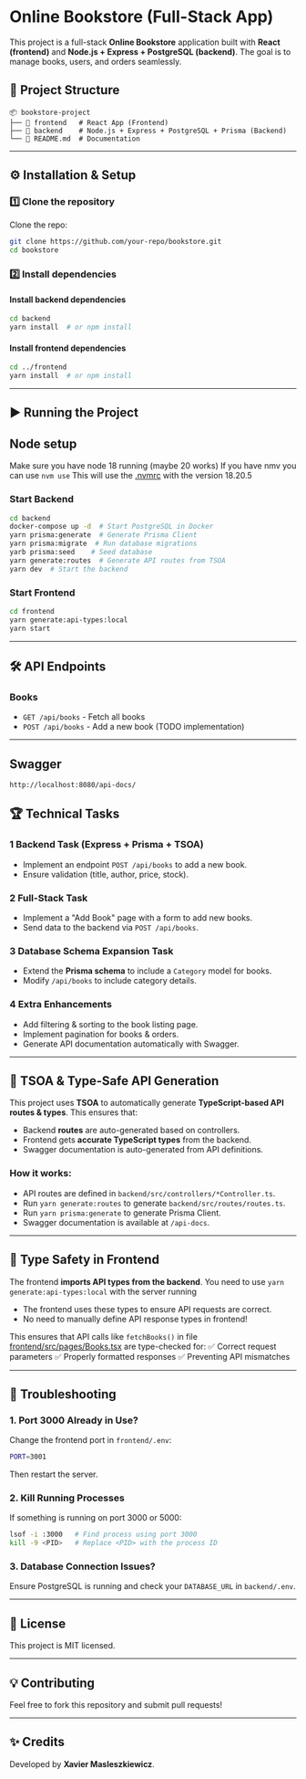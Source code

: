 # Online Bookstore (Full-Stack App)

This project is a full-stack **Online Bookstore** application built with **React (frontend)** and **Node.js + Express + PostgreSQL (backend)**. The goal is to manage books, users, and orders seamlessly.

## 📂 Project Structure

```
📦 bookstore-project
├── 📂 frontend   # React App (Frontend)
├── 📂 backend    # Node.js + Express + PostgreSQL + Prisma (Backend)
└── 📄 README.md  # Documentation
```

---

## ⚙️ Installation & Setup

### **1️⃣ Clone the repository**

Clone the repo:

```sh
git clone https://github.com/your-repo/bookstore.git
cd bookstore
```

### **2️⃣ Install dependencies**

#### Install backend dependencies

```sh
cd backend
yarn install  # or npm install
```

#### Install frontend dependencies

```sh
cd ../frontend
yarn install  # or npm install
```

---

## ▶️ Running the Project

## Node setup

Make sure you have node 18 running (maybe 20 works)
If you have nmv you can use
`nvm use` This will use the [.nvmrc](.nvmrc) with the version 18.20.5

### **Start Backend**

```sh
cd backend
docker-compose up -d  # Start PostgreSQL in Docker
yarn prisma:generate  # Generate Prisma Client
yarn prisma:migrate  # Run database migrations
yarb prisma:seed    # Seed database
yarn generate:routes  # Generate API routes from TSOA
yarn dev  # Start the backend
```

### **Start Frontend**

```sh
cd frontend
yarn generate:api-types:local
yarn start
```

---

## 🛠 API Endpoints

### **Books**

- `GET /api/books` - Fetch all books
- `POST /api/books` - Add a new book (TODO implementation)

---

## Swagger

`http://localhost:8080/api-docs/`

## 🏆 Technical Tasks

### **1 Backend Task (Express + Prisma + TSOA)**

- Implement an endpoint `POST /api/books` to add a new book.
- Ensure validation (title, author, price, stock).

### **2 Full-Stack Task**

- Implement a "Add Book" page with a form to add new books.
- Send data to the backend via `POST /api/books`.

### **3 Database Schema Expansion Task**

- Extend the **Prisma schema** to include a `Category` model for books.
- Modify `/api/books` to include category details.

### **4 Extra Enhancements**

- Add filtering & sorting to the book listing page.
- Implement pagination for books & orders.
- Generate API documentation automatically with Swagger.

---

## 📌 **TSOA & Type-Safe API Generation**

This project uses **TSOA** to automatically generate **TypeScript-based API routes & types**. This ensures that:

- Backend **routes** are auto-generated based on controllers.
- Frontend gets **accurate TypeScript types** from the backend.
- Swagger documentation is auto-generated from API definitions.

### **How it works:**

- API routes are defined in `backend/src/controllers/*Controller.ts`.
- Run `yarn generate:routes` to generate `backend/src/routes/routes.ts`.
- Run `yarn prisma:generate` to generate Prisma Client.
- Swagger documentation is available at `/api-docs`.

---

## 📌 **Type Safety in Frontend**

The frontend **imports API types from the backend**.
You need to use `yarn generate:api-types:local` with the server running

- The frontend uses these types to ensure API requests are correct.
- No need to manually define API response types in frontend!

This ensures that API calls like `fetchBooks()` in file [frontend/src/pages/Books.tsx](frontend/src/services/api.ts) are type-checked for:
✅ Correct request parameters
✅ Properly formatted responses
✅ Preventing API mismatches

---

## 🐞 Troubleshooting

### **1. Port 3000 Already in Use?**

Change the frontend port in `frontend/.env`:

```sh
PORT=3001
```

Then restart the server.

### **2. Kill Running Processes**

If something is running on port 3000 or 5000:

```sh
lsof -i :3000   # Find process using port 3000
kill -9 <PID>   # Replace <PID> with the process ID
```

### **3. Database Connection Issues?**

Ensure PostgreSQL is running and check your `DATABASE_URL` in `backend/.env`.

---

## 📜 License

This project is MIT licensed.

---

## 💡 Contributing

Feel free to fork this repository and submit pull requests!

---

## ✨ Credits

Developed by **Xavier Masleszkiewicz**.
